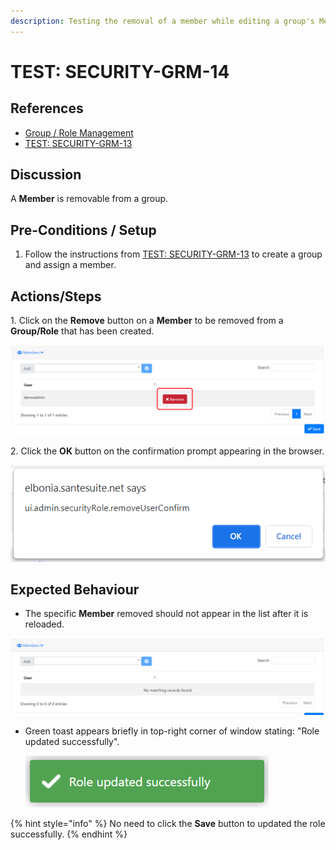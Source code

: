 ```yaml
---
description: Testing the removal of a member while editing a group's Members.
---
```


# TEST: SECURITY-GRM-14

## References

* [Group / Role Management](broken-reference)
* [TEST: SECURITY-GRM-13](test-security-grm-11.md)

## Discussion

A **Member** is removable from a group.

## Pre-Conditions / Setup

1. Follow the instructions from [TEST: SECURITY-GRM-13](test-security-grm-11.md) to create a group and assign a member.

## Actions/Steps

&#x20;1\. Click on the **Remove** button on a **Member** to be removed from a **Group/Role** that has been created.

![](<../../../../../../../.gitbook/assets/image (361).png>)

2\. Click the **OK** button on the confirmation prompt appearing in the browser.

![](<../../../../../../../.gitbook/assets/image (339).png>)

## Expected Behaviour

* The specific **Member** removed should not appear in the list after it is reloaded.

![](<../../../../../../../.gitbook/assets/image (359).png>)

*   Green toast appears briefly in top-right corner of window stating: "Role updated successfully".

    ![](<../../../../../../../.gitbook/assets/image (378).png>)

{% hint style="info" %}
No need to click the **Save** button to updated the role successfully.
{% endhint %}
